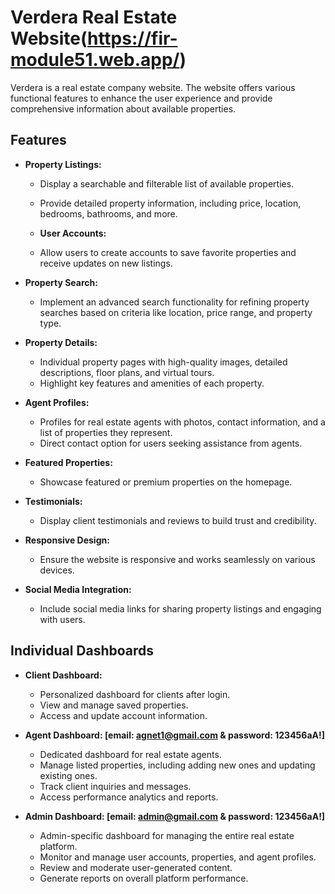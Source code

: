 # Verdera Real Estate Website(https://fir-module51.web.app/)

Verdera is a real estate company website. The website offers various functional features to enhance the user experience and provide comprehensive information about available properties.

## Features

- **Property Listings:**
  - Display a searchable and filterable list of available properties.
  - Provide detailed property information, including price, location, bedrooms, bathrooms, and more.
 
  - **User Accounts:**
  - Allow users to create accounts to save favorite properties and receive updates on new listings.

- **Property Search:**
  - Implement an advanced search functionality for refining property searches based on criteria like location, price range, and property type.

- **Property Details:**
  - Individual property pages with high-quality images, detailed descriptions, floor plans, and virtual tours.
  - Highlight key features and amenities of each property.


- **Agent Profiles:**
  - Profiles for real estate agents with photos, contact information, and a list of properties they represent.
  - Direct contact option for users seeking assistance from agents.


- **Featured Properties:**
  - Showcase featured or premium properties on the homepage.

- **Testimonials:**
  - Display client testimonials and reviews to build trust and credibility.

- **Responsive Design:**
  - Ensure the website is responsive and works seamlessly on various devices.

- **Social Media Integration:**
  - Include social media links for sharing property listings and engaging with users.

## Individual Dashboards

- **Client Dashboard:**
  - Personalized dashboard for clients after login.
  - View and manage saved properties.
  - Access and update account information.

- **Agent Dashboard: [email: agnet1@gmail.com & password: 123456aA!]**
  - Dedicated dashboard for real estate agents.
  - Manage listed properties, including adding new ones and updating existing ones.
  - Track client inquiries and messages.
  - Access performance analytics and reports.

- **Admin Dashboard: [email: admin@gmail.com & password: 123456aA!]**
  - Admin-specific dashboard for managing the entire real estate platform.
  - Monitor and manage user accounts, properties, and agent profiles.
  - Review and moderate user-generated content.
  - Generate reports on overall platform performance.
